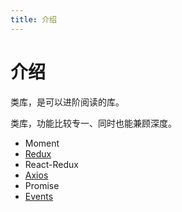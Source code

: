 ```yaml
---
title: 介绍
---
```


# 介绍
类库，是可以进阶阅读的库。

类库，功能比较专一、同时也能兼顾深度。

* Moment
* [Redux](./Redux/read.md)
* React-Redux
* [Axios](./Axios/read.md)
* Promise
* [Events](./Events.md)